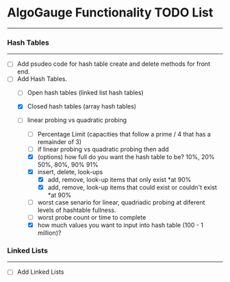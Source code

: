 # AlgoGauge Functionality TODO List
---

### Hash Tables
---
- [ ] Add psudeo code for hash table create and delete methods for front end. 
- [ ] Add Hash Tables.
  - [ ] Open hash tables (linked list hash tables)
  - [x] Closed hash tables (array hash tables)

  - [ ] linear probing vs quadratic probing 
    - [ ] Percentage Limit (capacities that follow a prime / 4 that has a remainder of 3)
    - [ ] if linear probing vs quadratic probing then add 
    - [x] (options) how full do you want the hash table to be? 10%, 20% 50%, 80%, 90% 91%
    - [x] insert, delete, look-ups
      - [x] add, remove, look-up items that only exist                      *at 90%
      - [x] add, remove, look-up items that could exist or couldn't exist   *at 90%
    - [ ] worst case senario for linear, quadriadic probing at diferent levels of hashtable fullness. 
    - [ ] worst probe count or time to complete 
    - [x] how much values you want to input into hash table (100 - 1 million)?

### Linked Lists
---
- [ ] Add Linked Lists 